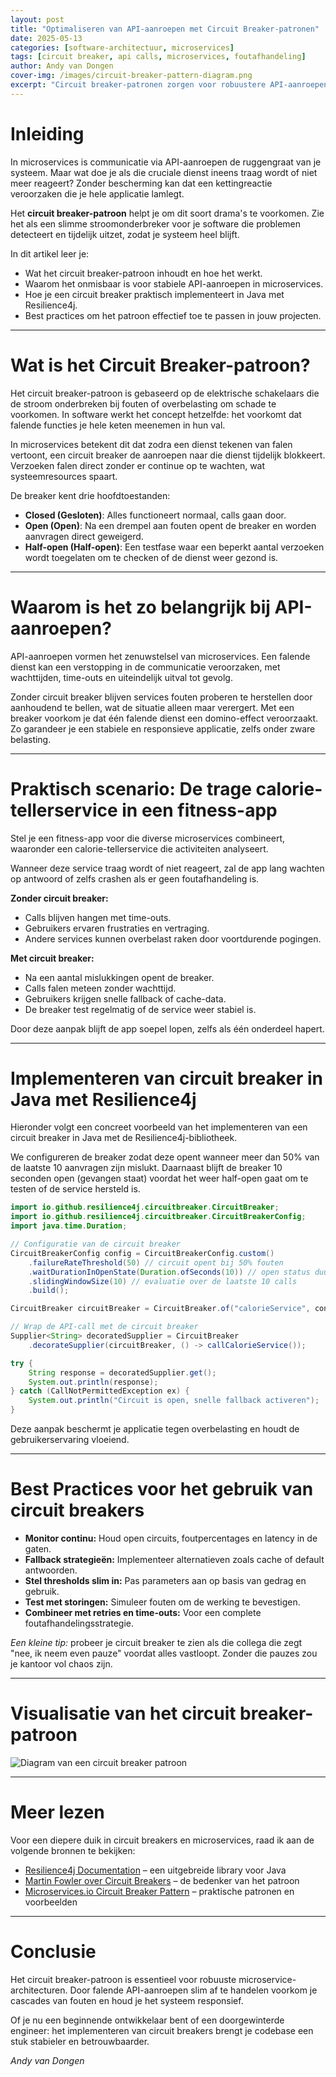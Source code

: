 ```yaml
---
layout: post
title: "Optimaliseren van API-aanroepen met Circuit Breaker-patronen"
date: 2025-05-13
categories: [software-architectuur, microservices]
tags: [circuit breaker, api calls, microservices, foutafhandeling]
author: Andy van Dongen
cover-img: /images/circuit-breaker-pattern-diagram.png
excerpt: "Circuit breaker-patronen zorgen voor robuustere API-aanroepen binnen microservices door falen af te handelen en systeemstabiliteit te waarborgen."
---
```


# Inleiding
In microservices is communicatie via API-aanroepen de ruggengraat van je systeem. Maar wat doe je als die cruciale dienst ineens traag wordt of niet meer reageert? Zonder bescherming kan dat een kettingreactie veroorzaken die je hele applicatie lamlegt.

Het **circuit breaker-patroon** helpt je om dit soort drama's te voorkomen. Zie het als een slimme stroomonderbreker voor je software die problemen detecteert en tijdelijk uitzet, zodat je systeem heel blijft.

In dit artikel leer je:

- Wat het circuit breaker-patroon inhoudt en hoe het werkt.
- Waarom het onmisbaar is voor stabiele API-aanroepen in microservices.
- Hoe je een circuit breaker praktisch implementeert in Java met Resilience4j.
- Best practices om het patroon effectief toe te passen in jouw projecten.

---

# Wat is het Circuit Breaker-patroon?
Het circuit breaker-patroon is gebaseerd op de elektrische schakelaars die de stroom onderbreken bij fouten of overbelasting om schade te voorkomen. In software werkt het concept hetzelfde: het voorkomt dat falende functies je hele keten meenemen in hun val.

In microservices betekent dit dat zodra een dienst tekenen van falen vertoont, een circuit breaker de aanroepen naar die dienst tijdelijk blokkeert. Verzoeken falen direct zonder er continue op te wachten, wat systeemresources spaart.

De breaker kent drie hoofdtoestanden:

- **Closed (Gesloten)**: Alles functioneert normaal, calls gaan door.
- **Open (Open)**: Na een drempel aan fouten opent de breaker en worden aanvragen direct geweigerd.
- **Half-open (Half-open)**: Een testfase waar een beperkt aantal verzoeken wordt toegelaten om te checken of de dienst weer gezond is.

---

# Waarom is het zo belangrijk bij API-aanroepen?
API-aanroepen vormen het zenuwstelsel van microservices. Een falende dienst kan een verstopping in de communicatie veroorzaken, met wachttijden, time-outs en uiteindelijk uitval tot gevolg.

Zonder circuit breaker blijven services fouten proberen te herstellen door aanhoudend te bellen, wat de situatie alleen maar verergert. Met een breaker voorkom je dat één falende dienst een domino-effect veroorzaakt. Zo garandeer je een stabiele en responsieve applicatie, zelfs onder zware belasting.

---

# Praktisch scenario: De trage calorie-tellerservice in een fitness-app
Stel je een fitness-app voor die diverse microservices combineert, waaronder een calorie-tellerservice die activiteiten analyseert.

Wanneer deze service traag wordt of niet reageert, zal de app lang wachten op antwoord of zelfs crashen als er geen foutafhandeling is.

**Zonder circuit breaker:**

- Calls blijven hangen met time-outs.
- Gebruikers ervaren frustraties en vertraging.
- Andere services kunnen overbelast raken door voortdurende pogingen.

**Met circuit breaker:**

- Na een aantal mislukkingen opent de breaker.
- Calls falen meteen zonder wachttijd.
- Gebruikers krijgen snelle fallback of cache-data.
- De breaker test regelmatig of de service weer stabiel is.

Door deze aanpak blijft de app soepel lopen, zelfs als één onderdeel hapert.

---

# Implementeren van circuit breaker in Java met Resilience4j

Hieronder volgt een concreet voorbeeld van het implementeren van een circuit breaker in Java met de Resilience4j-bibliotheek.

We configureren de breaker zodat deze opent wanneer meer dan 50% van de laatste 10 aanvragen zijn mislukt. Daarnaast blijft de breaker 10 seconden open (gevangen staat) voordat het weer half-open gaat om te testen of de service hersteld is.

```java
import io.github.resilience4j.circuitbreaker.CircuitBreaker;
import io.github.resilience4j.circuitbreaker.CircuitBreakerConfig;
import java.time.Duration;

// Configuratie van de circuit breaker
CircuitBreakerConfig config = CircuitBreakerConfig.custom()
    .failureRateThreshold(50) // circuit opent bij 50% fouten
    .waitDurationInOpenState(Duration.ofSeconds(10)) // open status duurt 10 seconden
    .slidingWindowSize(10) // evaluatie over de laatste 10 calls
    .build();

CircuitBreaker circuitBreaker = CircuitBreaker.of("calorieService", config);

// Wrap de API-call met de circuit breaker
Supplier<String> decoratedSupplier = CircuitBreaker
    .decorateSupplier(circuitBreaker, () -> callCalorieService());

try {
    String response = decoratedSupplier.get();
    System.out.println(response);
} catch (CallNotPermittedException ex) {
    System.out.println("Circuit is open, snelle fallback activeren");
}
```

Deze aanpak beschermt je applicatie tegen overbelasting en houdt de gebruikerservaring vloeiend.

---

# Best Practices voor het gebruik van circuit breakers

- **Monitor continu:** Houd open circuits, foutpercentages en latency in de gaten.
- **Fallback strategieën:** Implementeer alternatieven zoals cache of default antwoorden.
- **Stel thresholds slim in:** Pas parameters aan op basis van gedrag en gebruik.
- **Test met storingen:** Simuleer fouten om de werking te bevestigen.
- **Combineer met retries en time-outs:** Voor een complete foutafhandelingsstrategie.

*Een kleine tip:* probeer je circuit breaker te zien als die collega die zegt \"nee, ik neem even pauze\" voordat alles vastloopt. Zonder die pauzes zou je kantoor vol chaos zijn.

---

# Visualisatie van het circuit breaker-patroon

![Diagram van een circuit breaker patroon](/images/circuit-breaker-pattern-diagram.png "Circuit Breaker Patroon overzicht")

---

# Meer lezen
Voor een diepere duik in circuit breakers en microservices, raad ik aan de volgende bronnen te bekijken:

- [Resilience4j Documentation](https://resilience4j.readme.io/docs) – een uitgebreide library voor Java
- [Martin Fowler over Circuit Breakers](https://martinfowler.com/bliki/CircuitBreaker.html) – de bedenker van het patroon
- [Microservices.io Circuit Breaker Pattern](https://microservices.io/patterns/reliability/circuit-breaker.html) – praktische patronen en voorbeelden

---

# Conclusie
Het circuit breaker-patroon is essentieel voor robuuste microservice-architecturen. Door falende API-aanroepen slim af te handelen voorkom je cascades van fouten en houd je het systeem responsief.

Of je nu een beginnende ontwikkelaar bent of een doorgewinterde engineer: het implementeren van circuit breakers brengt je codebase een stuk stabieler en betrouwbaarder.

*Andy van Dongen*